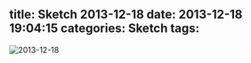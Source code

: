 title: Sketch 2013-12-18
date: 2013-12-18 19:04:15
categories: Sketch
tags:
---
![2013-12-18](/img/sketches/2013.12.18.JPG)